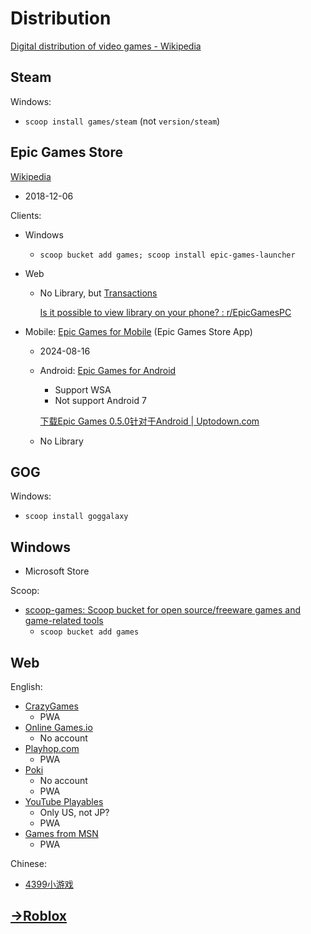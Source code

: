 # Distribution
[Digital distribution of video games - Wikipedia](https://en.wikipedia.org/wiki/Digital_distribution_of_video_games)

## Steam
Windows:
- `scoop install games/steam` (not `version/steam`)

## Epic Games Store
[Wikipedia](https://en.wikipedia.org/wiki/Epic_Games_Store)

- 2018-12-06

Clients:
- Windows
  - `scoop bucket add games; scoop install epic-games-launcher`

- Web
  - No Library, but [Transactions](https://www.epicgames.com/account/transactions?lang=en-US)

    [Is it possible to view library on your phone? : r/EpicGamesPC](https://www.reddit.com/r/EpicGamesPC/comments/1d05n28/is_it_possible_to_view_library_on_your_phone/)

- Mobile: [Epic Games for Mobile](https://store.epicgames.com/en-US/mobile) (Epic Games Store App)
  - 2024-08-16
  - Android: [Epic Games for Android](https://store.epicgames.com/en-US/mobile/android)
    - Support WSA
    - Not support Android 7

    [下载Epic Games 0.5.0针对于Android | Uptodown.com](https://fortnite-installer.cn.uptodown.com/android/download)

  - No Library

## GOG
Windows:
- `scoop install goggalaxy`

## Windows
- Microsoft Store

Scoop:
- [scoop-games: Scoop bucket for open source/freeware games and game-related tools](https://github.com/Calinou/scoop-games)
  - `scoop bucket add games`

## Web
English:
- [CrazyGames](https://www.crazygames.com/)
  - PWA
- [Online Games.io](https://www.onlinegames.io/)
  - No account
- [Playhop.com](https://playhop.com/)
  - PWA
- [Poki](https://poki.com/)
  - No account
  - PWA
- [YouTube Playables](https://www.youtube.com/playables)
  - Only US, not JP?
  - PWA
- [Games from MSN](https://www.msn.com/en-us/play)
  - PWA

Chinese:
- [4399小游戏](https://www.4399.com/)

## [→Roblox](../Games/Genres/MMO/Roblox.md)
